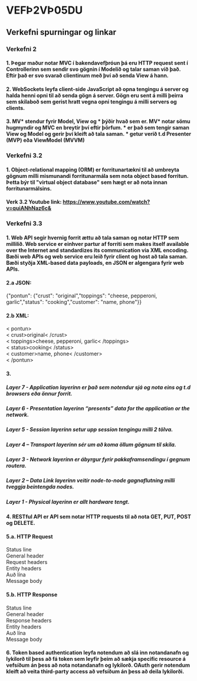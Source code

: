 # VEFÞ2VÞ05DU

## Verkefni spurningar og linkar

### Verkefni 2
#### 1. Þegar maður notar MVC í bakendavefþróun þá eru HTTP request sent í Controllerinn sem sendir svo gögnin í Modelið og talar saman við það. Eftir það er svo svarað clientinum með því að senda View á hann.

#### 2. WebSockets leyfa client-side JavaScript að opna tengingu á server og halda henni opni til að senda gögn á server. Gögn eru sent á milli þeirra sem skilaboð sem gerist hratt vegna opni tengingu á milli servers og clients.

#### 3. MV* stendur fyrir Model, View og * þýðir hvað sem er. MV* notar sömu hugmyndir og MVC en breytir því eftir þörfum. * er það sem tengir saman View og Model og gerir því kleift að tala saman. * getur verið t.d Presenter (MVP) eða ViewModel (MVVM)

### Verkefni 3.2
#### 1. Object-relational mapping (ORM) er forritunartækni til að umbreyta gögnum milli mismunandi forritunarmála sem nota object based forritun. Þetta býr til "virtual object database" sem hægt er að nota innan forritunarmálsins.
#### Verk 3.2 Youtube link: https://www.youtube.com/watch?v=quiANhNaz6c&

### Verkefni 3.3
#### 1. Web API segir hvernig forrit ættu að tala saman og notar HTTP sem millilið. Web service er einhver partur af forriti sem makes itself available over the Internet and standardizes its communication via XML encoding. Bæði web APIs og web service eru leið fyrir client og host að tala saman. Bæði styðja XML-based data payloads, en JSON er algengara fyrir web APIs.

#### 2.a JSON: 
{"pontun": {"crust": "original","toppings": "cheese, pepperoni, garlic","status": "cooking","customer": "name, phone"}}
#### 2.b XML:
< pontun><br>
  < crust>original< /crust><br>
  < toppings>cheese, pepperoni, garlic< /toppings><br>
  < status>cooking< /status><br>
  < customer>name, phone< /customer><br>
< /pontun>

#### 3.
##### Layer 7 - Application layerinn er það sem notendur sjá og nota eins og t.d browsers eða önnur forrit.
##### Layer 6 - Presentation layerinn “presents” data for the application or the network.
##### Layer 5 - Session layerinn setur upp session tengingu milli 2 tölva.
##### Layer 4 – Transport layerinn sér um að koma öllum gögnum til skila.
##### Layer 3 - Network layerinn er ábyrgur fyrir pakkaframsendingu í gegnum routera.
##### Layer 2 – Data Link layerinn veitir node-to-node gagnaflutning milli tveggja beintengda nodes.
##### Layer 1 - Physical layerinn er allt hardware tengt.

#### 4. RESTful API er API sem notar HTTP requests til að nota GET, PUT, POST og DELETE.

#### 5.a. HTTP Request
Status line <br>
General header <br>
Request headers <br>
Entity headers <br>
Auð lína<br>
Message body <br>

#### 5.b. HTTP Response
Status line <br>
General header <br>
Response headers <br>
Entity headers <br>
Auð lína<br>
Message body <br>

#### 6. Token based authentication leyfa notendum að slá inn notandanafn og lykilorð til þess að fá token sem leyfir þeim að sækja specific resource á vefsíðum án þess að nota notandanafn og lykilorð. OAuth gerir notendum kleift að veita third-party access að vefsíðum án þess að deila lykilorði.
